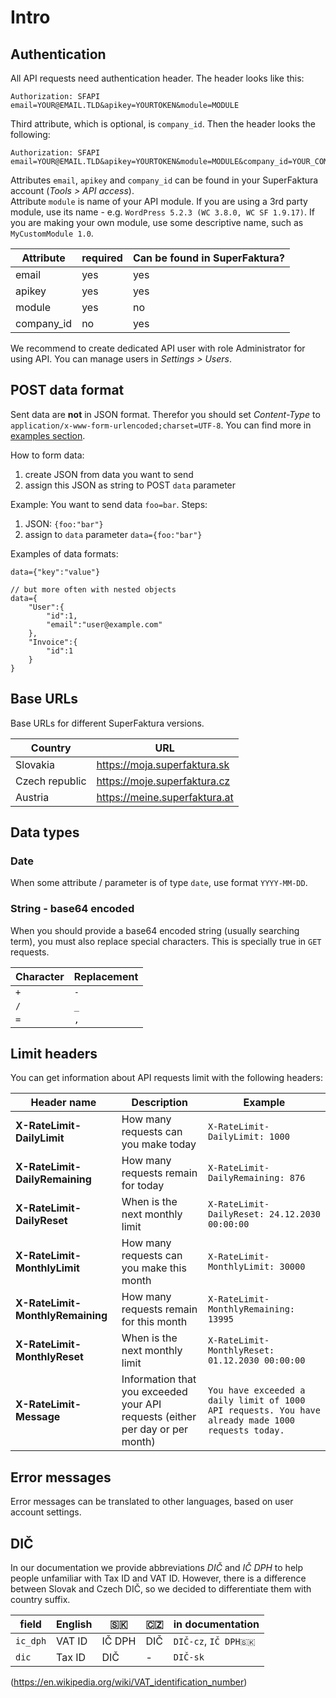 # Intro

## Authentication

All API requests need authentication header. The header looks like this:
```
Authorization: SFAPI email=YOUR@EMAIL.TLD&apikey=YOURTOKEN&module=MODULE
```

Third attribute, which is optional, is `company_id`.
Then the header looks the following:

```
Authorization: SFAPI email=YOUR@EMAIL.TLD&apikey=YOURTOKEN&module=MODULE&company_id=YOUR_COMPANY_ID
```

Attributes `email`, `apikey` and `company_id` can be found in your SuperFaktura account (*Tools > API access*).  
Attribute `module` is name of your API module. If you are using a 3rd party module, use its name - e.g. `WordPress 5.2.3 (WC 3.8.0, WC SF 1.9.17)`.
If you are making your own module, use some descriptive name, such as `MyCustomModule 1.0`.


| Attribute  | required | Can be found in SuperFaktura? |
| ---------- | -------- | ----------------------------- |
| email      | yes      | yes                           |
| apikey     | yes      | yes                           |
| module     | yes      | no                            |
| company_id | no       | yes                           |

We recommend to create dedicated API user with role Administrator for using API.
You can manage users in *Settings > Users*.


## POST data format

Sent data are **not** in JSON format.
Therefor you should set *Content-Type* to `application/x-www-form-urlencoded;charset=UTF-8`.
You can find more in [examples section](examples/).

How to form data:
1. create JSON from data you want to send
2. assign this JSON as string to POST `data` parameter

Example:
You want to send data `foo=bar`.
Steps:
1. JSON: `{foo:"bar"}`
2. assign to `data` parameter `data={foo:"bar"}`


Examples of data formats:

```
data={"key":"value"}

// but more often with nested objects
data={
    "User":{
        "id":1,
        "email":"user@example.com"
    },
    "Invoice":{
        "id":1
    }
}
```

## Base URLs

Base URLs for different SuperFaktura versions.

| Country        | URL                           |
| -------------- | ----------------------------- |
| Slovakia       | https://moja.superfaktura.sk  |
| Czech republic | https://moje.superfaktura.cz  |
| Austria        | https://meine.superfaktura.at |

## Data types

### Date

When some attribute / parameter is of type `date`, use format `YYYY-MM-DD`.

### String - base64 encoded

When you should provide a base64 encoded string (usually searching term),
you must also replace special characters. This is specially true in `GET` requests.

| Character | Replacement |
| --------- | ----------- |
| `+`       | `-`         |
| `/`       | `_`         |
| `=`       | `,`         |



## Limit headers

You can get information about API requests limit with the following headers:

| Header name                      | Description                               | Example                |
| -------------------------------- | ----------------------------------------- | ---------------------- |
| **X-RateLimit-DailyLimit**       | How many requests can you make today      | `X-RateLimit-DailyLimit: 1000` |
| **X-RateLimit-DailyRemaining**   | How many requests remain for today        | `X-RateLimit-DailyRemaining: 876` |
| **X-RateLimit-DailyReset**       | When is the next monthly limit            | `X-RateLimit-DailyReset: 24.12.2030 00:00:00` |
| **X-RateLimit-MonthlyLimit**     | How many requests can you make this month | `X-RateLimit-MonthlyLimit: 30000` |
| **X-RateLimit-MonthlyRemaining** | How many requests remain for this month   | `X-RateLimit-MonthlyRemaining: 13995` |
| **X-RateLimit-MonthlyReset**     | When is the next monthly limit            | `X-RateLimit-MonthlyReset: 01.12.2030 00:00:00` |
| **X-RateLimit-Message**          | Information that you exceeded your API requests (either per day or per month) | `You have exceeded a daily limit of 1000 API requests. You have already made 1000 requests today.` |


## Error messages

Error messages can be translated to other languages, based on user account settings.


## DIČ

In our documentation we provide abbreviations _DIČ_ and _IČ DPH_ to help people unfamiliar with Tax ID and VAT ID.
However, there is a difference between Slovak and Czech DIČ, so we decided to differentiate them with country suffix.

| field    | English | 🇸🇰    | 🇨🇿 | in documentation      |
| -------- | ------- | ------ | --- | --------------------- |
| `ic_dph` | VAT ID  | IČ DPH | DIČ | `DIČ-cz`, `IČ DPH🇸🇰` |
| `dic`    | Tax ID  | DIČ    |   - | `DIČ-sk`              |

(https://en.wikipedia.org/wiki/VAT_identification_number)